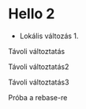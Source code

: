 # Hello 2

* Lokális változás 1.

Távoli változtatás

Távoli változtatás2

Távoli változtatás3

Próba a rebase-re